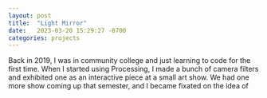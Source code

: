 ```yaml
---
layout: post
title:  "Light Mirror"
date:   2023-03-20 15:29:27 -0700
categories: projects
---
```


Back in 2019, I was in community college and just learning to code for the first time. When I started using Processing, I made a bunch of camera filters and exhibited one as an interactive piece at a small art show. We had one more show coming up that semester, and I became fixated on the idea of 